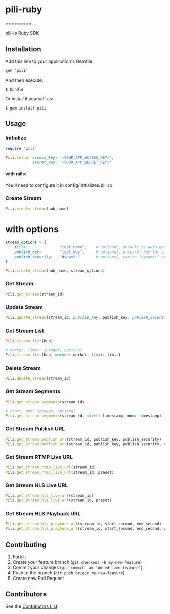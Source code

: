 # pili-ruby
=========

pili-io Ruby SDK

## Installation

Add this line to your application's Gemfile:

    gem 'pili'

And then execute:

    $ bundle

Or install it yourself as:

    $ gem install pili

## Usage

### Initialize

```ruby
require 'pili'

Pili.setup! access_key: '<YOUR_APP_ACCESS_KEY>', 
			secret_key: '<YOUR_APP_SECRET_KEY>'
```
	
#### with rails:

You'll need to configure it in config/initializes/pili.rb


### Create Stream

```ruby
Pili.create_stream(hub_name)
```

# with options

```ruby
stream_options = {
	title:				"test_name", 	# optional, default is auto-generated
    publish_key:		"test_key",   	# optional, a secret key for signing the <publishToken>
	publish_security: 	"dynamic"		# optional, can be "dynamic" or "static", default is "dynamic"
}

Pili.create_stream(hub_name, stream_options)
```

### Get Stream

```ruby
Pili.get_stream(stream_id)
```
	
### Update Stream

```ruby
Pili.update_stream(stream_id, publish_key: publish_key, publish_security: publish_security)
```
	
### Get Stream List

```ruby
Pili.stream_list(hub)
```

```ruby
# marker, limit: integer, optional
Pili.stream_list(hub, marker: marker, limit: limit)
```

### Delete Stream

```ruby
Pili.delete_stream(stream_id)
```
	
### Get Stream Segments

```ruby
Pili.get_stream_segments(stream_id)
```

```ruby
# start, end: integer, optional
Pili.get_stream_segments(stream_id, start: timestamp, end: timestamp)
```

### Get Stream Publish URL

```ruby
Pili.get_stream_publish_url(stream_id, publish_key, publish_security)
Pili.get_stream_publish_url(stream_id, publish_key, publish_security, timestamp)
```
	
### Get Stream RTMP Live URL

```ruby
Pili.get_stream_rtmp_live_url(stream_id)
Pili.get_stream_rtmp_live_url(stream_id, preset)
```

### Get Stream HLS Live URL

```ruby
Pili.get_stream_hls_live_url(stream_id)
Pili.get_stream_hls_live_url(stream_id, preset)
```
	
### Get Stream HLS Playback URL

```ruby
Pili.get_stream_hls_playback_url(stream_id, start_second, end_second)
Pili.get_stream_hls_playback_url(stream_id, start_second, end_second, preset)
```
	

## Contributing

1. Fork it
2. Create your feature branch (`git checkout -b my-new-feature`)
3. Commit your changes (`git commit -am 'Added some feature'`)
4. Push to the branch (`git push origin my-new-feature`)
5. Create new Pull Request

## Contributors

See the [Contributors List](https://github.com/pili-io/pili-sdk-ruby/graphs/contributors).
